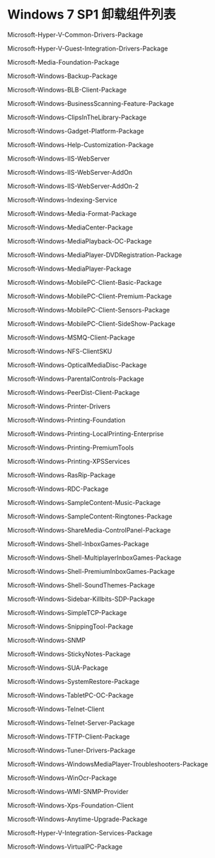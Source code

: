 # Windows 7 SP1 卸载组件列表

Microsoft-Hyper-V-Common-Drivers-Package

Microsoft-Hyper-V-Guest-Integration-Drivers-Package

Microsoft-Media-Foundation-Package

Microsoft-Windows-Backup-Package

Microsoft-Windows-BLB-Client-Package

Microsoft-Windows-BusinessScanning-Feature-Package

Microsoft-Windows-ClipsInTheLibrary-Package

Microsoft-Windows-Gadget-Platform-Package

Microsoft-Windows-Help-Customization-Package

Microsoft-Windows-IIS-WebServer

Microsoft-Windows-IIS-WebServer-AddOn

Microsoft-Windows-IIS-WebServer-AddOn-2

Microsoft-Windows-Indexing-Service

Microsoft-Windows-Media-Format-Package

Microsoft-Windows-MediaCenter-Package

Microsoft-Windows-MediaPlayback-OC-Package

Microsoft-Windows-MediaPlayer-DVDRegistration-Package

Microsoft-Windows-MediaPlayer-Package

Microsoft-Windows-MobilePC-Client-Basic-Package

Microsoft-Windows-MobilePC-Client-Premium-Package

Microsoft-Windows-MobilePC-Client-Sensors-Package

Microsoft-Windows-MobilePC-Client-SideShow-Package

Microsoft-Windows-MSMQ-Client-Package

Microsoft-Windows-NFS-ClientSKU

Microsoft-Windows-OpticalMediaDisc-Package

Microsoft-Windows-ParentalControls-Package

Microsoft-Windows-PeerDist-Client-Package

Microsoft-Windows-Printer-Drivers

Microsoft-Windows-Printing-Foundation

Microsoft-Windows-Printing-LocalPrinting-Enterprise

Microsoft-Windows-Printing-PremiumTools

Microsoft-Windows-Printing-XPSServices

Microsoft-Windows-RasRip-Package

Microsoft-Windows-RDC-Package

Microsoft-Windows-SampleContent-Music-Package

Microsoft-Windows-SampleContent-Ringtones-Package

Microsoft-Windows-ShareMedia-ControlPanel-Package

Microsoft-Windows-Shell-InboxGames-Package

Microsoft-Windows-Shell-MultiplayerInboxGames-Package

Microsoft-Windows-Shell-PremiumInboxGames-Package

Microsoft-Windows-Shell-SoundThemes-Package

Microsoft-Windows-Sidebar-Killbits-SDP-Package

Microsoft-Windows-SimpleTCP-Package

Microsoft-Windows-SnippingTool-Package

Microsoft-Windows-SNMP

Microsoft-Windows-StickyNotes-Package

Microsoft-Windows-SUA-Package

Microsoft-Windows-SystemRestore-Package

Microsoft-Windows-TabletPC-OC-Package

Microsoft-Windows-Telnet-Client

Microsoft-Windows-Telnet-Server-Package

Microsoft-Windows-TFTP-Client-Package

Microsoft-Windows-Tuner-Drivers-Package

Microsoft-Windows-WindowsMediaPlayer-Troubleshooters-Package

Microsoft-Windows-WinOcr-Package

Microsoft-Windows-WMI-SNMP-Provider

Microsoft-Windows-Xps-Foundation-Client

Microsoft-Windows-Anytime-Upgrade-Package

Microsoft-Hyper-V-Integration-Services-Package

Microsoft-Windows-VirtualPC-Package
